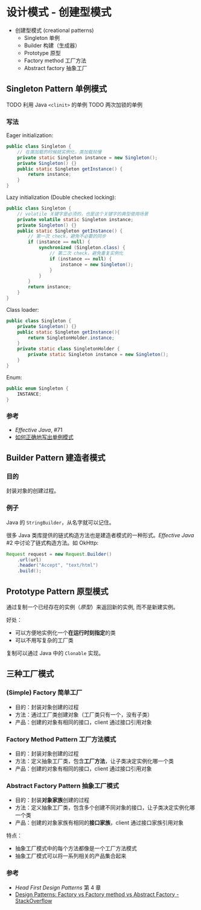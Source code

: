 # 设计模式 - 创建型模式

+ 创建型模式 (creational patterns)
  + Singleton 单例
  + Builder 构建（生成器）
  + Prototype 原型
  + Factory method 工厂方法
  + Abstract factory 抽象工厂

## Singleton Pattern 单例模式

TODO 利用 Java `<clinit>` 的单例
TODO 两次加锁的单例

### 写法

Eager initialization:

```Java
public class Singleton {
    // 在类加载的时候就实例化，类加载较慢
    private static Singleton instance = new Singleton();
    private Singleton() {}
    public static Singleton getInstance() {
        return instance;
    }
}
```

Lazy initialization (Double checked locking):

```Java
public class Singleton {
    // volatile 关键字是必须的，也是这个关键字的典型使用场景
    private volatile static Singleton instance;
    private Singleton() {}
    public static Singleton getInstance() {
        // 第一次 check，避免不必要的同步
        if (instance == null) {
            synchronized (Singleton.class) {
                // 第二次 check，避免重复实例化
                if (instance == null) {
                    instance = new Singleton();
                }
            }
        }
        return instance;
    }
}
```

Class loader:

```Java
public class Singleton { 
    private Singleton() {}
    public static Singleton getInstance(){  
        return SingletonHolder.instance;  
    }  
    private static class SingletonHolder {  
        private static Singleton instance = new Singleton();  
    }  
}
```

Enum:

```Java
public enum Singleton {
    INSTANCE;
}
```

### 参考

+ _Effective Java_, #71
+ [如何正确地写出单例模式](http://wuchong.me/blog/2014/08/28/how-to-correctly-write-singleton-pattern/)

## Builder Pattern 建造者模式

### 目的

封装对象的创建过程。

### 例子

Java 的 `StringBuilder`，从名字就可以记住。

很多 Java 类库提供的链式构造方法也是建造者模式的一种形式。_Effective Java_ #2 中讨论了链式构造方法。如 OkHttp:

```Java
Request request = new Request.Builder()  
    .url(url)
    .header("Accept", "text/html")
    .build();
```


## Prototype Pattern 原型模式

通过复制一个已经存在的实例（*原型*）来返回新的实例, 而不是新建实例。

好处：

+ 可以方便地实例化一个**在运行时刻指定**的类
+ 可以不用写复杂的工厂类

复制可以通过 Java 中的 `Clonable` 实现。

## 三种工厂模式

### (Simple) Factory 简单工厂

+ 目的：封装对象创建的过程
+ 方法：通过工厂类创建对象（工厂类只有一个，没有子类）
+ 产品：创建的对象有相同的接口，client 通过接口引用对象

### Factory Method Pattern 工厂方法模式

+ 目的：封装对象创建的过程
+ 方法：定义抽象工厂类，包含**工厂方法**，让子类决定实例化哪一个类
+ 产品：创建的对象有相同的接口，client 通过接口引用对象

### Abstract Factory Pattern 抽象工厂模式

+ 目的：封装**对象家族**创建的过程
+ 方法：定义抽象工厂类，包含多个创建不同对象的接口，让子类决定实例化哪一个类
+ 产品：创建的对象家族有相同的**接口家族**，client 通过接口家族引用对象

特点：
+ 抽象工厂模式中的每个方法都像是一个工厂方法模式
+ 抽象工厂模式可以将一系列相关的产品集合起来

### 参考

+ _Head First Design Patterns_ 第 4 章
+ [Design Patterns: Factory vs Factory method vs Abstract Factory - StackOverflow](https://stackoverflow.com/questions/13029261/design-patterns-factory-vs-factory-method-vs-abstract-factory)